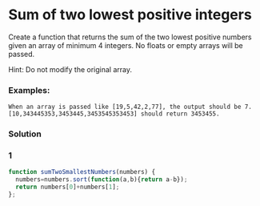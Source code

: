 # Sum of two lowest positive integers

Create a function that returns the sum of the two lowest positive numbers given an array of minimum 4 integers. No floats or empty arrays will be passed.

Hint: Do not modify the original array.

### Examples:

```
When an array is passed like [19,5,42,2,77], the output should be 7.
[10,343445353,3453445,3453545353453] should return 3453455.
```

### Solution

### 1


```js
function sumTwoSmallestNumbers(numbers) {  
  numbers=numbers.sort(function(a,b){return a-b});
  return numbers[0]+numbers[1];
};
```
